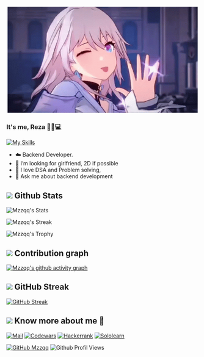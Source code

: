 
<p align="center">

  <img src="https://github.com/Mzzqq/Mzzqq/blob/main/assets/march7th.gif"/>
</p>

### It's me, Reza 👨‍💻💻
[![My Skills](https://skillicons.dev/icons?i=django,gcp,aws,python,go,solidity,graphql,docker,&perline=10&theme=dark)](https://skillicons.dev)

- ☁️ Backend Developer.
- 👫 I’m looking for girlfriend, 2D if possible
- 💫 I love DSA and Problem solving,
- 💬 Ask me about backend development

## <img src="https://th.bing.com/th/id/R.011db7f1e14cdcefd5ed8b056f70d038?rik=NHHx7PD%2bLTi5YA&riu=http%3a%2f%2fui.trinine.net%2fwp%2fwp-content%2fuploads%2f2016%2f06%2f20160602_GraphAnimeIcon.gif&ehk=TXXGvgTPI6i%2f5xQe%2fW3mnT36hQPfIBwZcQsaKAlJWhs%3d&risl=&pid=ImgRaw&r=0" width="25"> <b>Github Stats</b>

![Mzzqq's Stats](https://github-readme-stats.vercel.app/api?username=Mzzqq&theme=nightowl&show_icons=true&hide_border=false&count_private=true)
   
![Mzzqq's Streak](https://github-readme-streak-stats.herokuapp.com/?user=Mzzqq&theme=nightowl&hide_border=false)
  
![Mzzqq's Trophy](https://github-profile-trophy.vercel.app/?username=Mzzqq&theme=dracula&row=2&column=4)
 
  </div>
   
  ## <img src="https://media.giphy.com/media/GhRjInY9JbKms/source.gif" width="25"> <b>Contribution graph</b>
  
[![Mzzqq's github activity graph](https://github-readme-activity-graph.vercel.app/graph?username=Mzzqq&theme=dracula)](https://github.com/ashutosh00710/github-readme-activity-graph)


## <img src="https://media.giphy.com/media/Mp5uJLEE9Ompq/giphy.gif" width="25"> <b>GitHub Streak</b>
[![GitHub Streak](https://streak-stats.demolab.com?user=Mzzqq&theme=dracula&border_radius=10&date_format=M%20j%5B%2C%20Y%5D)](https://git.io/streak-stats)
  
## <img src="https://media.tenor.com/images/7e96d994f29b388f63f7aa77ff2bea78/tenor.gif" width="25"> <b> Know more about me 👋</b>
  
[![Mail](https://img.shields.io/badge/-Say%20Hi!-black?style=for-the-badge&logo=gmail)](mailto:rizkyfr@mzzqq.me)
[![Codewars](https://img.shields.io/badge/Codewars-black?style=for-the-badge&logo=codewars&logoColor=grey)](https://www.codewars.com/users/Mzzqq)
[![Hackerrank](https://img.shields.io/badge/-Hackerrank-black?style=for-the-badge&logo=Hackerrank)](https://www.hackerrank.com/profile/rezarifa664)
[![Sololearn](https://img.shields.io/badge/-Sololearn-black?style=for-the-badge&logo=Sololearn)](https://www.sololearn.com/en/profile/20794304)


[![GitHub Mzzqq](https://img.shields.io/github/followers/Mzzqq?label=follow&style=social&logoColor=black)](https://github.com/Mzzqq)
![Github Profil Views](https://komarev.com/ghpvc/?username=Mzzqq&color=blue)  

